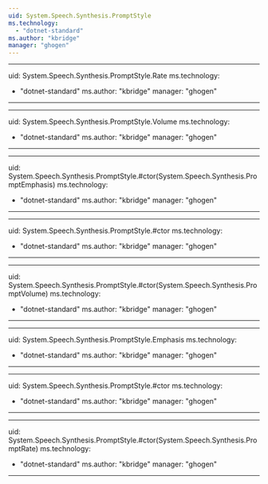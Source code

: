 ```yaml
---
uid: System.Speech.Synthesis.PromptStyle
ms.technology: 
  - "dotnet-standard"
ms.author: "kbridge"
manager: "ghogen"
---
```


---
uid: System.Speech.Synthesis.PromptStyle.Rate
ms.technology: 
  - "dotnet-standard"
ms.author: "kbridge"
manager: "ghogen"
---

---
uid: System.Speech.Synthesis.PromptStyle.Volume
ms.technology: 
  - "dotnet-standard"
ms.author: "kbridge"
manager: "ghogen"
---

---
uid: System.Speech.Synthesis.PromptStyle.#ctor(System.Speech.Synthesis.PromptEmphasis)
ms.technology: 
  - "dotnet-standard"
ms.author: "kbridge"
manager: "ghogen"
---

---
uid: System.Speech.Synthesis.PromptStyle.#ctor
ms.technology: 
  - "dotnet-standard"
ms.author: "kbridge"
manager: "ghogen"
---

---
uid: System.Speech.Synthesis.PromptStyle.#ctor(System.Speech.Synthesis.PromptVolume)
ms.technology: 
  - "dotnet-standard"
ms.author: "kbridge"
manager: "ghogen"
---

---
uid: System.Speech.Synthesis.PromptStyle.Emphasis
ms.technology: 
  - "dotnet-standard"
ms.author: "kbridge"
manager: "ghogen"
---

---
uid: System.Speech.Synthesis.PromptStyle.#ctor
ms.technology: 
  - "dotnet-standard"
ms.author: "kbridge"
manager: "ghogen"
---

---
uid: System.Speech.Synthesis.PromptStyle.#ctor(System.Speech.Synthesis.PromptRate)
ms.technology: 
  - "dotnet-standard"
ms.author: "kbridge"
manager: "ghogen"
---
